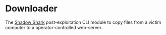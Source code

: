 # Downloader
The <a href="https://github.com/MrSharkSpamBot/ShadowSharkReverseShell">Shadow Shark</a> post-exploitation CLI module to copy files from a victim computer to a operator-controlled web-server.
